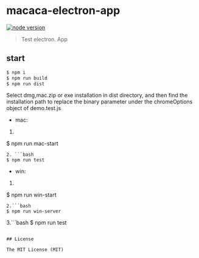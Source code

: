# macaca-electron-app

[![node version][node-image]][node-url]

[node-image]: https://img.shields.io/badge/node.js-%3E=_8-green.svg?style=flat-square
[node-url]: http://nodejs.org/download/

>Test electron. App

## start
```bash
$ npm i
$ npm run build   
$ npm run dist  
```
Select dmg,mac.zip or exe installation in dist directory, and then find the installation path to replace the binary parameter under the chromeOptions object of demo.test.js  

- mac:
1. ```bash
$ npm run mac-start 
```  
2. ```bash
$ npm run test 
``` 
- win:
1. ```bash
$ npm run win-start 
```  
2.```bash
$ npm run win-server  
```  
3.```bash
$ npm run test   
```  

## License

The MIT License (MIT)






